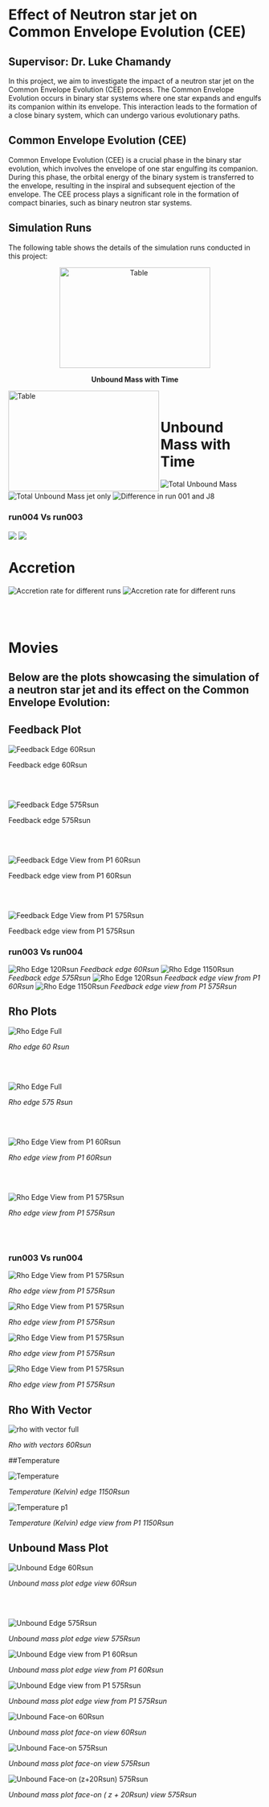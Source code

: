 


# Effect of Neutron star jet on Common Envelope Evolution (CEE)
## Supervisor: Dr. Luke Chamandy

In this project, we aim to investigate the impact of a neutron star jet on the Common Envelope Evolution (CEE) process. The Common Envelope Evolution occurs in binary star systems where one star expands and engulfs its companion within its envelope. This interaction leads to the formation of a close binary system, which can undergo various evolutionary paths.

## Common Envelope Evolution (CEE)

Common Envelope Evolution (CEE) is a crucial phase in the binary star evolution, which involves the envelope of one star engulfing its companion. During this phase, the orbital energy of the binary system is transferred to the envelope, resulting in the inspiral and subsequent ejection of the envelope. The CEE process plays a significant role in the formation of compact binaries, such as binary neutron star systems.

## Simulation Runs

The following table shows the details of the simulation runs conducted in this project:

<p align="center">
  <img src="/Plots/Tables/Table 1.png" alt="Table" width="300" height="200">
</p>

<p align="center">
  <strong>Unbound Mass with Time</strong>
</p>

<img src="/Plots/Tables/Table 1.png" alt="Table" align="left" width="300" height="200">

<br/>


# Unbound Mass with Time



<img src="/Plots/Total Escape Mass_2023-09-19.png" alt="Total Unbound Mass" align="center">



<img src="/Plots/Total Escape Mass due to jet_2023-09-19.png" alt="Total Unbound Mass jet only" align="center">



<img src="/Plots/J8 Vs 001 Escape Mass2023-09-19.png" alt="Difference in run 001 and J8" align="center">

### run004 Vs run003

<img src="/Plots/Total Escape Mass due to jet_2023-09-30.png" align="center">


<img src="/Plots/Total Escape Mass_2023-09-30.png" align="center">


# Accretion 

<img src="/Plots/Accretion_with_time_2023-09-19.png" alt="Accretion rate for different runs" align="center">

<img src="/Plots/Accretion_rate_2023-09-19.png" alt="Accretion rate for different runs" align="center">



<br><br>
# Movies


## Below are the plots showcasing the simulation of a neutron star jet and its effect on the Common Envelope Evolution:



## Feedback Plot


<img src="/Plots/Feedback%20Plots/Feedback_edge_60Rsun.gif" alt="Feedback Edge 60Rsun" align="center">

Feedback edge 60Rsun

<br> <br>


<img src="/Plots/Feedback%20Plots/Feedback_edge_575Rsun.gif" alt="Feedback Edge 575Rsun" align="center">

Feedback edge 575Rsun

<br><br>


<img src="/Plots/Feedback%20Plots/Feedback_edge_P1_60Rsun.gif" alt="Feedback Edge View from P1 60Rsun" align="center">

Feedback edge view from P1 60Rsun

<br><br>


<img src="/Plots/Feedback%20Plots/Feedback_edge_P1_575Rsun.gif" alt="Feedback Edge View from P1 575Rsun" align="center">

Feedback edge view from P1 575Rsun

### run003 Vs run004

<img src="/Plots/Feedback%20Plots/Feedback_Edge_004_120Rsun.gif" alt="Rho Edge 120Rsun">
<em>Feedback edge 60Rsun </em>

<img src="/Plots/Feedback%20Plots/Feedback_Edge_004_1150Rsun.gif" alt="Rho Edge 1150Rsun">
<em>Feedback edge 575Rsun </em>

<img src="/Plots/Feedback%20Plots/Feedback_Edge_P1_004_120Rsun.gif" alt="Rho Edge 120Rsun">
<em>Feedback edge view from P1 60Rsun </em>

<img src="/Plots/Feedback%20Plots/Feedback_Edge_P1_004_1150Rsun.gif" alt="Rho Edge 1150Rsun">
<em>Feedback edge view from P1 575Rsun </em>


## Rho Plots



  <img src="/Plots/Rho/rho_edge_60Rsun.gif" alt="Rho Edge Full">

<em>Rho edge 60 Rsun </em>

<br><br>


  <img src="/Plots/Rho/rho_edge_575Rsun.gif" alt="Rho Edge Full">

<em>Rho edge 575 Rsun</em>

<br><br>


  <img src="/Plots/Rho/rho_edge_P1_60Rsun.gif" alt="Rho Edge View from P1 60Rsun">

<em>Rho edge view from P1 60Rsun</em>

<br><br>


  <img src="/Plots/Rho/rho_edge_P1_575Rsun.gif" alt="Rho Edge View from P1 575Rsun">

<em>Rho edge view from P1 575Rsun</em>

<br><br>

### run003 Vs run004

<img src="/Plots/Rho/Rho_Edge_004_1150Rsun.gif" alt="Rho Edge View from P1 575Rsun">

<em>Rho edge view from P1 575Rsun</em>

<img src="/Plots/Rho/Rho_Edge_004_120Rsun.gif" alt="Rho Edge View from P1 575Rsun">

<em>Rho edge view from P1 575Rsun</em>

<img src="/Plots/Rho/Rho_Edge_P1_004_1150Rsun.gif" alt="Rho Edge View from P1 575Rsun">

<em>Rho edge view from P1 575Rsun</em>

<img src="/Plots/Rho/Rho_Edge_P1_004_120Rsun.gif" alt="Rho Edge View from P1 575Rsun">

<em>Rho edge view from P1 575Rsun</em>



## Rho With Vector


  <img src="/Plots/Other_Plots/rho_with_vectors_edge_P1_60Rsun.gif" alt="rho with vector full">

<em>Rho with vectors 60Rsun </em>

##Temperature


  <img src="/Plots/Other_Plots/temperature_edge_1150.gif" alt="Temperature">

<em>Temperature (Kelvin) edge 1150Rsun  </em>


  <img src="/Plots/Other_Plots/temperature_edge_p1_575.gif" alt="Temperature p1">

<em>Temperature (Kelvin) edge view from P1 1150Rsun  </em>


## Unbound Mass Plot


  <img src="/Plots/Unbound/Unbound_mass_Edge_60.gif" alt="Unbound Edge 60Rsun">

<em>Unbound mass plot edge view 60Rsun </em>

<br><br>


  <img src="/Plots/Unbound/Unbound_mass_Edge_575.gif" alt="Unbound Edge 575Rsun">

<em>Unbound mass plot edge view 575Rsun </em>


  <img src="/Plots/Unbound/Unbound_mass_Edge_P1_60.gif" alt="Unbound Edge view from P1 60Rsun">

<em>Unbound mass plot edge view from P1 60Rsun </em>


  <img src="/Plots/Unbound/Unbound_mass_Edge_P1_575.gif" alt="Unbound Edge view from P1 575Rsun">

<em>Unbound mass plot edge view from P1 575Rsun </em>



  <img src="/Plots/Unbound/Unbound_mass_Face_60.gif" alt="Unbound Face-on 60Rsun">

<em>Unbound mass plot face-on view 60Rsun </em>



  <img src="/Plots/Unbound/Unbound_mass_Face_575.gif" alt="Unbound Face-on 575Rsun">

<em>Unbound mass plot face-on view 575Rsun </em>



  <img src="/Plots/Unbound/Unbound_face_z_20Rsun.gif" alt="Unbound Face-on (z+20Rsun) 575Rsun">

<em>Unbound mass plot face-on ( z + 20Rsun) view 575Rsun </em>





